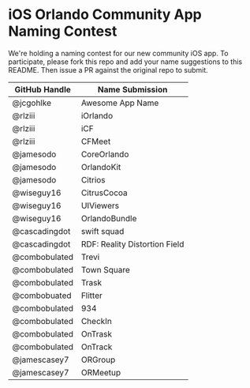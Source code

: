 # iOS Orlando Community App Naming Contest

We're holding a naming contest for our new community iOS app. To participate, please fork this repo and add your name suggestions to this README. Then issue a PR against the original repo to submit.

| GitHub Handle | Name Submission                |
| ------------- | ------------------------------ |
| @jcgohlke     | Awesome App Name               |
| @rlziii       | iOrlando                       |
| @rlziii       | iCF                            |
| @rlziii       | CFMeet                         |
| @jamesodo     | CoreOrlando                    |
| @jamesodo     | OrlandoKit                     |
| @jamesodo     | Citrios                        |
| @wiseguy16    | CitrusCocoa                    |
| @wiseguy16    | UIViewers                      |
| @wiseguy16    | OrlandoBundle                  |
| @cascadingdot | swift squad                    |
| @cascadingdot | RDF: Reality Distortion Field  |
| @combobulated | Trevi                          |
| @combobulated | Town Square                    |
| @combobulated | Trask                          |
| @combobuated  | Flitter                        |
| @combobulated | 934                            |
| @combobulated | CheckIn                        |
| @combobulated | OnTrask                        |
| @combobulated | OnTrack                        |
| @jamescasey7  | ORGroup                        |
| @jamescasey7  | ORMeetup                       |
